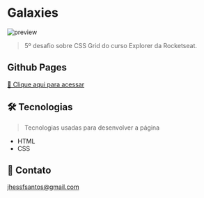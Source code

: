 # Galaxies

![preview](https://i.imgur.com/ygx6mIx.jpg)

> 5º desafio sobre CSS Grid do curso Explorer da Rocketseat.

## Github Pages
[🔗 Clique aqui para acessar](https://jhessfrois.github.io/galaxies/)

## 🛠 Tecnologias
> Tecnologias usadas para desenvolver a página

- HTML
- CSS

## 🖤 Contato

jhessfsantos@gmail.com